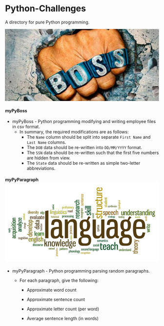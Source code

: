 # Python-Challenges

A directory for pure Python programming.

![PyBoss Python Program](./myPyBoss/images/boss.jpg)

#### myPyBoss

- myPyBoss - Python programming modifying and writing employee files in csv format.
  - In summary, the required modifications are as follows:
    - The `Name` column should be split into separate `First Name` and `Last Name` columns.
    - The `DOB` data should be re-written into `DD/MM/YYYY` format.
    - The `SSN` data should be re-written such that the first five numbers are hidden from view.
    - The `State` data should be re-written as simple two-letter abbreviations.




#### myPyParagraph![PyParagraph Python Program](./myPyParagraph/images/language.jpg)

- myPyParagraph - Python programming parsing random paragraphs.

  - For each paragraph, give the following:

    * Approximate word count

    * Approximate sentence count

    * Approximate letter count (per word)

    * Average sentence length (in words)